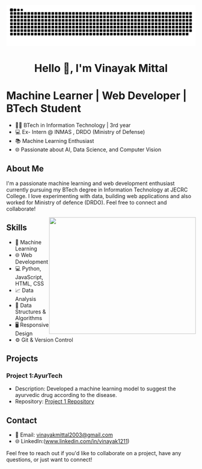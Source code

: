 [![MasterHead](https://raw.githubusercontent.com/platane/snk/output/github-contribution-grid-snake.svg)](https://vinayakmittal.io)

<h1 align="center">Hello 👋, I'm Vinayak Mittal</h1>

# Machine Learner | Web Developer | BTech Student

- 👨‍🎓 BTech in Information Technology | 3rd year 
- 💻 Ex- Intern @ INMAS , DRDO (Ministry of Defense)
- 📚 Machine Learning Enthusiast
- 🌐 Passionate about AI, Data Science, and Computer Vision

## About Me
I'm a passionate machine learning and web development enthusiast currently pursuing my BTech degree in Information Technology at JECRC College. I love experimenting with data, building web applications and also worked for Ministry of defence (DRDO). Feel free to connect and collaborate!

<img align="right" src="pic.avif" height="311" width="390">

## Skills

- 🤖 Machine Learning
- 🌐 Web Development
- 💻 Python, JavaScript, HTML, CSS
- 📈 Data Analysis
- 🧩 Data Structures & Algorithms
- 🖥️ Responsive Design
- ⚙️ Git & Version Control

## Projects

### Project 1:AyurTech 
- Description: Developed a machine learning model  to suggest the ayurvedic drug according to the disease.
- Repository: [Project 1 Repository](https://github.com/Vinayak-Mittal/AyurTech)

## Contact

- 📧 Email: vinayakmittal2003@gmail.com
- 🌐 LinkedIn:(www.linkedin.com/in/vinayak1211)


Feel free to reach out if you'd like to collaborate on a project, have any questions, or just want to connect!


